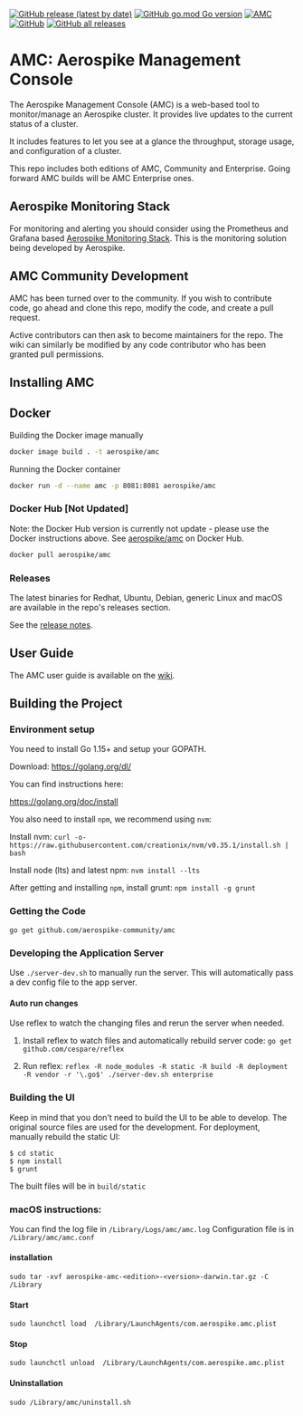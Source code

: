 [![GitHub release (latest by date)](https://img.shields.io/github/v/release/aerospike-community/amc)](https://github.com/aerospike-community/amc/releases/latest)
[![GitHub go.mod Go version](https://img.shields.io/github/go-mod/go-version/aerospike-community/amc)](#)
[![AMC](https://goreportcard.com/badge/github.com/aerospike-community/amc)](https://goreportcard.com/report/github.com/aerospike-community/amc)
[![GitHub](https://img.shields.io/github/license/aerospike-community/amc)](#)
[![GitHub all releases](https://img.shields.io/github/downloads/aerospike-community/amc/total)](https://github.com/aerospike-community/amc/releases/latest)

# AMC: Aerospike Management Console

The Aerospike Management Console (AMC) is a web-based tool to monitor/manage an
Aerospike cluster. It provides live updates to the current status of a cluster.

It includes features to let you see at a glance the throughput, storage usage,
and configuration of a cluster.

This repo includes both editions of AMC, Community and Enterprise. Going forward
AMC builds will be AMC Enterprise ones.

## Aerospike Monitoring Stack
For monitoring and alerting you should consider using the Prometheus and Grafana based [Aerospike Monitoring Stack](https://github.com/aerospike/aerospike-monitoring). This is the monitoring solution being developed by Aerospike.

## AMC Community Development

AMC has been turned over to the community. If you wish to contribute code,
go ahead and clone this repo, modify the code, and create a pull request.

Active contributors can then ask to become maintainers for the repo.
The wiki can similarly be modified by any code contributor who has been granted
pull permissions.

## Installing AMC

## Docker
Building the Docker image manually
```bash
docker image build . -t aerospike/amc
```

Running the Docker container
```bash
docker run -d --name amc -p 8081:8081 aerospike/amc
```

### Docker Hub [Not Updated]
Note: the Docker Hub version is currently not update - please use the Docker instructions above.
See [aerospike/amc](https://hub.docker.com/r/aerospike/amc) on Docker Hub.

```bash
docker pull aerospike/amc
```

### Releases
The latest binaries for Redhat, Ubuntu, Debian, generic Linux and macOS are
available in the repo's releases section.

See the [release notes](CHANGELOG.md).

## User Guide

The AMC user guide is available on the [wiki](https://github.com/aerospike-community/amc/wiki).


## Building the Project

### Environment setup

You need to install Go 1.15+ and setup your GOPATH.

Download: https://golang.org/dl/

You can find instructions here:

https://golang.org/doc/install

You also need to install `npm`, we recommend using `nvm`:

Install nvm: `curl -o- https://raw.githubusercontent.com/creationix/nvm/v0.35.1/install.sh | bash`

Install node (lts) and latest npm: `nvm install --lts`

After getting and installing `npm`, install grunt: `npm install -g grunt`

### Getting the Code

`go get github.com/aerospike-community/amc`

### Developing the Application Server
Use `./server-dev.sh` to manually run the server. This will automatically pass a dev config file to the app server.

#### Auto run changes
Use reflex to watch the changing files and rerun the server when needed.

1. Install reflex to watch files and automatically rebuild server code:
`go get github.com/cespare/reflex`

2. Run reflex:
`reflex -R node_modules -R static -R build -R deployment -R vendor -r '\.go$' ./server-dev.sh enterprise`

### Building the UI
Keep in mind that you don't need to build the UI to be able to develop. The original source files are used for the development.
For deployment, manually rebuild the static UI:
```shell
$ cd static
$ npm install
$ grunt
```

The built files will be in `build/static`

### macOS instructions:

You can find the log file in `/Library/Logs/amc/amc.log`
Configuration file is in `/Library/amc/amc.conf`

#### installation
`sudo tar -xvf aerospike-amc-<edition>-<version>-darwin.tar.gz -C /Library`

#### Start
`sudo launchctl load  /Library/LaunchAgents/com.aerospike.amc.plist`

#### Stop
`sudo launchctl unload  /Library/LaunchAgents/com.aerospike.amc.plist`

#### Uninstallation
`sudo /Library/amc/uninstall.sh`

